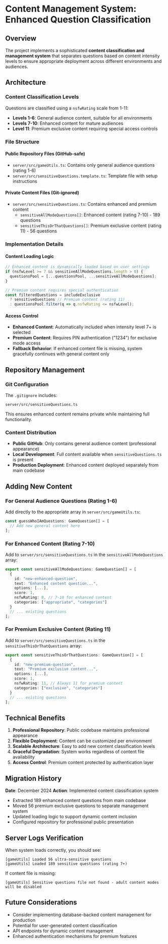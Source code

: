 # Content Management System: Enhanced Question Classification

## Overview

The project implements a sophisticated **content classification and management system** that separates questions based on content intensity levels to ensure appropriate deployment across different environments and audiences.

## Architecture

### Content Classification Levels

Questions are classified using a `nsfwRating` scale from 1-11:
- **Levels 1-6**: General audience content, suitable for all environments
- **Levels 7-10**: Enhanced content for mature audiences  
- **Level 11**: Premium exclusive content requiring special access controls

### File Structure

#### Public Repository Files (GitHub-safe)
- `server/src/gameUtils.ts`: Contains only general audience questions (rating 1-6)
- `server/src/sensitiveQuestions.template.ts`: Template file with setup instructions

#### Private Content Files (Git-ignored)
- `server/src/sensitiveQuestions.ts`: Contains enhanced and premium content
  - `sensitiveAllModeQuestions[]`: Enhanced content (rating 7-10) - 189 questions  
  - `sensitiveThisOrThatQuestions[]`: Premium exclusive content (rating 11) - 56 questions

### Implementation Details

#### Content Loading Logic
```typescript
// Enhanced content is dynamically loaded based on user settings
if (nsfwLevel >= 7 && sensitiveAllModeQuestions.length > 0) {
  questionsPool = [...questionsPool, ...sensitiveAllModeQuestions];
}

// Premium content requires special authentication
const filteredQuestions = includeExclusive
  ? sensitiveQuestions // Premium content (rating 11)
  : questionsPool.filter(q => q.nsfwRating <= nsfwLevel);
```

#### Access Control
- **Enhanced Content**: Automatically included when intensity level 7+ is selected
- **Premium Content**: Requires PIN authentication ("1234") for exclusive mode access
- **Fallback Behavior**: If enhanced content file is missing, system gracefully continues with general content only

## Repository Management

### Git Configuration
The `.gitignore` includes:
```
server/src/sensitiveQuestions.ts
```

This ensures enhanced content remains private while maintaining full functionality.

### Content Distribution
- **Public GitHub**: Only contains general audience content (professional appearance)
- **Local Development**: Full content available when `sensitiveQuestions.ts` is present
- **Production Deployment**: Enhanced content deployed separately from main codebase

## Adding New Content

### For General Audience Questions (Rating 1-6)
Add directly to the appropriate array in `server/src/gameUtils.ts`:
```typescript
const guessWhoIAmQuestions: GameQuestion[] = [
  // Add new general content here
];
```

### For Enhanced Content (Rating 7-10)
Add to `server/src/sensitiveQuestions.ts` in the `sensitiveAllModeQuestions` array:
```typescript
export const sensitiveAllModeQuestions: GameQuestion[] = [
  {
    id: "new-enhanced-question",
    text: "Enhanced content question...",
    options: [...],
    score: 1,
    nsfwRating: 8, // 7-10 for enhanced content
    categories: ["appropriate", "categories"]
  }
  // ... existing questions
];
```

### For Premium Exclusive Content (Rating 11)
Add to `server/src/sensitiveQuestions.ts` in the `sensitiveThisOrThatQuestions` array:
```typescript
export const sensitiveThisOrThatQuestions: GameQuestion[] = [
  {
    id: "new-premium-question",
    text: "Premium exclusive content...",
    options: [...],
    score: 1,
    nsfwRating: 11, // Always 11 for premium content
    categories: ["exclusive", "categories"]
  }
  // ... existing questions
];
```

## Technical Benefits

1. **Professional Repository**: Public codebase maintains professional appearance
2. **Flexible Deployment**: Content can be customized per environment
3. **Scalable Architecture**: Easy to add new content classification levels
4. **Graceful Degradation**: System works regardless of content file availability
5. **Access Control**: Premium content protected by authentication layer

## Migration History

**Date**: December 2024
**Action**: Implemented content classification system
- Extracted 189 enhanced content questions from main codebase
- Moved 56 premium exclusive questions to separate management system  
- Updated loading logic to support dynamic content inclusion
- Configured repository for professional public presentation

## Server Logs Verification

When system loads correctly, you should see:
```
[gameUtils] Loaded 56 ultra-sensitive questions
[gameUtils] Loaded 189 sensitive questions (rating 7+)
```

If content file is missing:
```
[gameUtils] Sensitive questions file not found - adult content modes will be disabled
```

## Future Considerations

- Consider implementing database-backed content management for production
- Potential for user-generated content classification
- API endpoints for dynamic content management
- Enhanced authentication mechanisms for premium features 